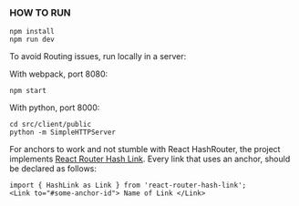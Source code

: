 
### HOW TO RUN

```
npm install
npm run dev
```

To avoid Routing issues, run locally in a server:

With webpack, port 8080:

```
npm start
```

With python, port 8000:

```
cd src/client/public
python -m SimpleHTTPServer
```

For anchors to work and not stumble with React HashRouter, the project implements [React Router Hash Link](https://github.com/rafrex/react-router-hash-link). Every link that uses an anchor, should be declared as follows:

```
import { HashLink as Link } from 'react-router-hash-link';
<Link to="#some-anchor-id"> Name of Link </Link>
```
